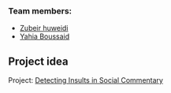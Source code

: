### Team members:

- [Zubeir huweidi](https://github.com/ZizouHuweidi)
- [Yahia Boussaid](https://github.com/yahbouss)

## Project idea

Project: [Detecting Insults in Social Commentary](https://www.kaggle.com/competitions/detecting-insults-in-social-commentary/)
